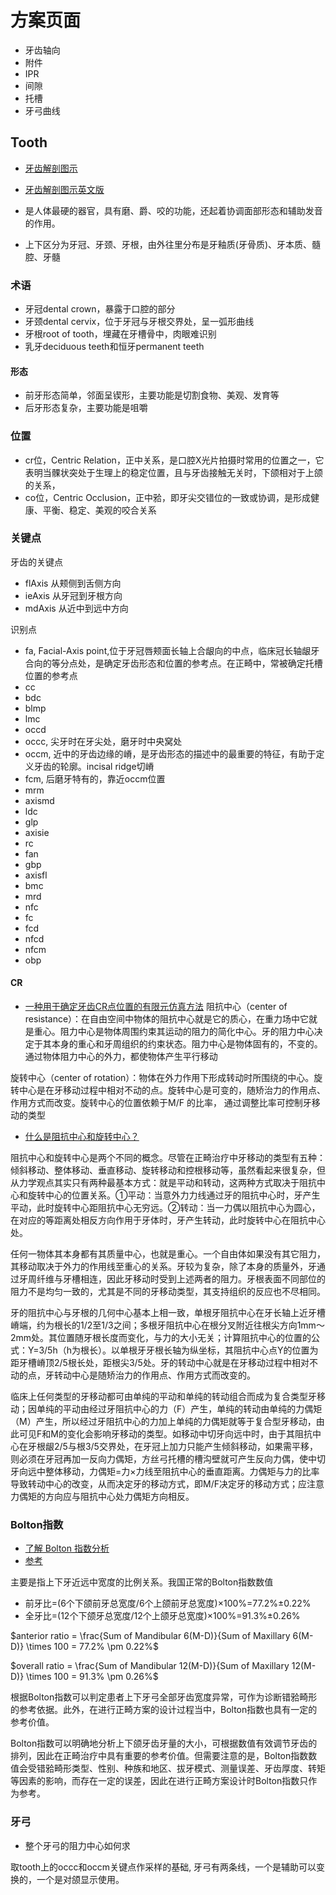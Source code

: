# 方案页面

- 牙齿轴向
- 附件
- IPR
- 间隙
- 托槽
- 牙弓曲线

## Tooth

- [牙齿解剖图示](https://www.imaios.com/cn/e-anatomy/4/8)
- [牙齿解剖图示英文版](https://www.imaios.com/en/e-anatomy/4/8)

- 是人体最硬的器官，具有磨、爵、咬的功能，还起着协调面部形态和辅助发音的作用。
- 上下区分为牙冠、牙颈、牙根，由外往里分布是牙釉质(牙骨质)、牙本质、髓腔、牙髓

### 术语

- 牙冠dental crown，暴露于口腔的部分
- 牙颈dental cervix，位于牙冠与牙根交界处，呈一弧形曲线
- 牙根root of tooth，埋藏在牙槽骨中，肉眼难识别
- 乳牙deciduous teeth和恒牙permanent teeth
#### 形态

- 前牙形态简单，邻面呈锲形，主要功能是切割食物、美观、发育等
- 后牙形态复杂，主要功能是咀嚼

### 位置

- cr位，Centric Relation，正中关系，是口腔X光片拍摄时常用的位置之一，它表明当髁状突处于生理上的稳定位置，且与牙齿接触无关时，下颌相对于上颌的关系，
- co位，Centric Occlusion，正中𬌗，即牙尖交错位的一致或协调，是形成健康、平衡、稳定、美观的咬合关系

### 关键点

牙齿的关键点

- flAxis 从颊侧到舌侧方向
- ieAxis 从牙冠到牙根方向
- mdAxis 从近中到远中方向

识别点

- fa, Facial-Axis point,位于牙冠唇颊面长轴上合龈向的中点，临床冠长轴龈牙合向的等分点处，是确定牙齿形态和位置的参考点。在正畸中，常被确定托槽位置的参考点
- cc
- bdc
- blmp
- lmc
- occd
- occc, 尖牙时在牙尖处，磨牙时中央窝处
- occm, 近中的牙齿边缘的嵴，是牙齿形态的描述中的最重要的特征，有助于定义牙齿的轮廓。incisal ridge切嵴
- fcm, 后磨牙特有的，靠近occm位置
- mrm
- axismd
- ldc
- glp
- axisie
- rc
- fan
- gbp
- axisfl
- bmc
- mrd
- nfc
- fc
- fcd
- nfcd
- nfcm
- obp

#### CR

- [一种用于确定牙齿CR点位置的有限元仿真方法](https://patents.qizhidao.com/zhuanli/WZIP_56df5262e7e05342a171a449e78879a6.html)
阻抗中心（center of resistance）：在自由空间中物体的阻抗中心就是它的质心，在重力场中它就是重心。阻力中心是物体周围约束其运动的阻力的简化中心。牙的阻力中心决定于其本身的重心和牙周组织的约束状态。阻力中心是物体固有的，不变的。通过物体阻力中心的外力，都使物体产生平行移动

旋转中心（center of rotation）：物体在外力作用下形成转动时所围绕的中心。旋转中心是在牙移动过程中相对不动的点。旋转中心是可变的，随矫治力的作用点、作用方式而改变。旋转中心的位置依赖于M/F 的比率， 通过调整比率可控制牙移动的类型

- [什么是阻抗中心和旋转中心？](https://www.kq88.com/index.php?s=/Headpage/ColumnMainListIndex/index/Btype/5/id/13125)

阻抗中心和旋转中心是两个不同的概念。尽管在正畸治疗中牙移动的类型有五种：倾斜移动、整体移动、垂直移动、旋转移动和控根移动等，虽然看起来很复杂，但从力学观点其实只有两种最基本方式：就是平动和转动，这两种方式取决于阻抗中心和旋转中心的位置关系。①平动：当意外力力线通过牙的阻抗中心时，牙产生平动，此时旋转中心距阻抗中心无穷远。②转动：当一力偶以阻抗中心为圆心，在对应的等距离处相反方向作用于牙体时，牙产生转动，此时旋转中心在阻抗中心处。   

任何一物体其本身都有其质量中心，也就是重心。一个自由体如果没有其它阻力，其移动取决于外力的作用线至重心的关系。牙较为复杂，除了本身的质量外，牙通过牙周纤维与牙槽相连，因此牙移动时受到上述两者的阻力。牙根表面不同部位的阻力不是均匀一致的，尤其是不同的牙移动类型，其支持组织的反应也不尽相同。

牙的阻抗中心与牙根的几何中心基本上相一致，单根牙阻抗中心在牙长轴上近牙槽嵴端，约为根长的1/2至1/3之间；多根牙阻抗中心在根分叉附近往根尖方向1mm～2mm处。其位置随牙根长度而变化，与力的大小无关；计算阻抗中心的位置的公式：Y=3/5h（h为根长）。以单根牙牙根长轴为纵坐标，其阻抗中心点Y的位置为距牙槽嵴顶2/5根长处，距根尖3/5处。牙的转动中心就是在牙移动过程中相对不动的点，牙转动中心是随矫治力的作用点、作用方式而改变的。 

临床上任何类型的牙移动都可由单纯的平动和单纯的转动组合而成为复合类型牙移动；因单纯的平动由经过牙阻抗中心的力（F）产生，单纯的转动由单纯的力偶矩（M）产生，所以经过牙阻抗中心的力加上单纯的力偶矩就等于复合型牙移动，由此可见F和M的变化会影响牙移动的类型。如移动中切牙向远中时，由于其阻抗中心在牙根龈2/5与根3/5交界处，在牙冠上加力只能产生倾斜移动，如果需平移，则必须在牙冠再加一反向力偶矩，方丝弓托槽的槽沟壁就可产生反向力偶，使中切牙向远中整体移动，力偶矩=力×力线至阻抗中心的垂直距离。力偶矩与力的比率导致转动中心的改变，从而决定牙的移动方式，即M/F决定牙的移动方式；应注意力偶矩的方向应与阻抗中心处力偶矩方向相反。

### Bolton指数

- [了解 Bolton 指数分析 ](https://support.clearcorrect.com/hc/zh-cn/articles/9475342864535-%E4%BA%86%E8%A7%A3-Bolton-%E6%8C%87%E6%95%B0%E5%88%86%E6%9E%90#1)
- [参考](https://support.clearcorrect.com/hc/zh-cn/article_attachments/13646914447383)

主要是指上下牙近远中宽度的比例关系。我国正常的Bolton指数数值

- 前牙比=(6个下颌前牙总宽度/6个上颌前牙总宽度)×100%=77.2%±0.22%
- 全牙比=(12个下颌牙总宽度/12个上颌牙总宽度)×100%=91.3%±0.26%

$anterior ratio = \frac{Sum of Mandibular 6(M-D)}{Sum of Maxillary 6(M-D)} \times 100 = 77.2% \pm 0.22%$

$overall ratio = \frac{Sum of Mandibular 12(M-D)}{Sum of Maxillary 12(M-D)} \times 100 = 91.3% \pm 0.26%$

根据Bolton指数可以判定患者上下牙弓全部牙齿宽度异常，可作为诊断错𬌗畸形的参考依据。此外，在进行正畸方案的设计过程当中，Bolton指数也具有一定的参考价值。

Bolton指数可以明确地分析上下颌牙齿牙量的大小，可根据数值有效调节牙齿的排列，因此在正畸治疗中具有重要的参考价值。但需要注意的是，Bolton指数数值会受错𬌗畸形类型、性别、种族和地区、拔牙模式、测量误差、牙齿厚度、转矩等因素的影响，而存在一定的误差，因此在进行正畸方案设计时Bolton指数只作为参考。

### 牙弓

- 整个牙弓的阻力中心如何求

取tooth上的occc和occm关键点作采样的基础, 牙弓有两条线，一个是辅助可以变换的，一个是对颌显示使用。
